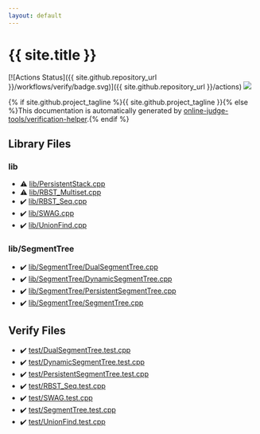 ```yaml
---
layout: default
---
```


<!-- mathjax config similar to math.stackexchange -->
<script type="text/javascript" async
  src="https://cdnjs.cloudflare.com/ajax/libs/mathjax/2.7.5/MathJax.js?config=TeX-MML-AM_CHTML">
</script>
<script type="text/x-mathjax-config">
  MathJax.Hub.Config({
    TeX: { equationNumbers: { autoNumber: "AMS" }},
    tex2jax: {
      inlineMath: [ ['$','$'] ],
      processEscapes: true
    },
    "HTML-CSS": { matchFontHeight: false },
    displayAlign: "left",
    displayIndent: "2em"
  });
</script>

<script type="text/javascript" src="https://cdnjs.cloudflare.com/ajax/libs/jquery/3.4.1/jquery.min.js"></script>
<script src="https://cdn.jsdelivr.net/npm/jquery-balloon-js@1.1.2/jquery.balloon.min.js" integrity="sha256-ZEYs9VrgAeNuPvs15E39OsyOJaIkXEEt10fzxJ20+2I=" crossorigin="anonymous"></script>
<script type="text/javascript" src="assets/js/copy-button.js"></script>
<link rel="stylesheet" href="assets/css/copy-button.css" />


# {{ site.title }}

[![Actions Status]({{ site.github.repository_url }}/workflows/verify/badge.svg)]({{ site.github.repository_url }}/actions)
<a href="{{ site.github.repository_url }}"><img src="https://img.shields.io/github/last-commit/{{ site.github.owner_name }}/{{ site.github.repository_name }}" /></a>

{% if site.github.project_tagline %}{{ site.github.project_tagline }}{% else %}This documentation is automatically generated by <a href="https://github.com/online-judge-tools/verification-helper">online-judge-tools/verification-helper</a>.{% endif %}

## Library Files

<div id="e8acc63b1e238f3255c900eed37254b8"></div>

### lib

* :warning: <a href="library/lib/PersistentStack.cpp.html">lib/PersistentStack.cpp</a>
* :warning: <a href="library/lib/RBST_Multiset.cpp.html">lib/RBST_Multiset.cpp</a>
* :heavy_check_mark: <a href="library/lib/RBST_Seq.cpp.html">lib/RBST_Seq.cpp</a>
* :heavy_check_mark: <a href="library/lib/SWAG.cpp.html">lib/SWAG.cpp</a>
* :heavy_check_mark: <a href="library/lib/UnionFind.cpp.html">lib/UnionFind.cpp</a>


<div id="8d75131a1ef4f10f86f251b50b9a3462"></div>

### lib/SegmentTree

* :heavy_check_mark: <a href="library/lib/SegmentTree/DualSegmentTree.cpp.html">lib/SegmentTree/DualSegmentTree.cpp</a>
* :heavy_check_mark: <a href="library/lib/SegmentTree/DynamicSegmentTree.cpp.html">lib/SegmentTree/DynamicSegmentTree.cpp</a>
* :heavy_check_mark: <a href="library/lib/SegmentTree/PersistentSegmentTree.cpp.html">lib/SegmentTree/PersistentSegmentTree.cpp</a>
* :heavy_check_mark: <a href="library/lib/SegmentTree/SegmentTree.cpp.html">lib/SegmentTree/SegmentTree.cpp</a>


## Verify Files

* :heavy_check_mark: <a href="verify/test/DualSegmentTree.test.cpp.html">test/DualSegmentTree.test.cpp</a>
* :heavy_check_mark: <a href="verify/test/DynamicSegmentTree.test.cpp.html">test/DynamicSegmentTree.test.cpp</a>
* :heavy_check_mark: <a href="verify/test/PersistentSegmentTree.test.cpp.html">test/PersistentSegmentTree.test.cpp</a>
* :heavy_check_mark: <a href="verify/test/RBST_Seq.test.cpp.html">test/RBST_Seq.test.cpp</a>
* :heavy_check_mark: <a href="verify/test/SWAG.test.cpp.html">test/SWAG.test.cpp</a>
* :heavy_check_mark: <a href="verify/test/SegmentTree.test.cpp.html">test/SegmentTree.test.cpp</a>
* :heavy_check_mark: <a href="verify/test/UnionFind.test.cpp.html">test/UnionFind.test.cpp</a>


